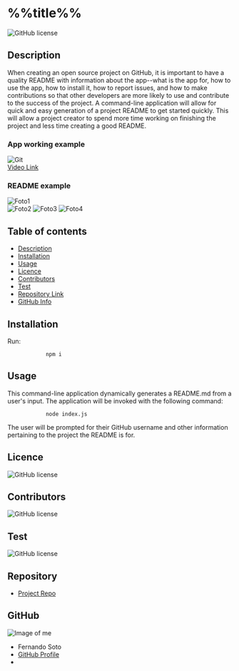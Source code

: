 # **%%title%%**
 


![GitHub license](https://img.shields.io/badge/license-MIT-blue.svg)

## Description 

When creating an open source project on GitHub, it is important to have a quality README with information about the app--what is the app for, how to use the app, how to install it, how to report issues, and how to make contributions so that other developers are more likely to use and contribute to the success of the project. A command-line application will allow for quick and easy generation of a project README to get started quickly. This will allow a project creator to spend more time working on finishing the project and less time creating a good README.   

### App working example

![Git](videoready.gif)   
[Video Link](https://drive.google.com/file/d/1nNz5NEiKEH_f_0llYsby7UFJJU1yaZQZ/view?usp=sharing)

### README example

![Foto1](foto1.png)   
![Foto2](foto2.png)
![Foto3](foto3.png) ![Foto4](foto4.png)


## Table of contents

- [Description](#Description)
- [Installation](#Installation)
- [Usage](#Usage)
- [Licence](#Licence)
- [Contributors](#Contributors)
- [Test](#Test)
- [Repository Link](#Repository)
- [GitHub Info](#GitHub) 


## Installation
Run:

                npm i

## Usage

This command-line application dynamically generates a README.md from a user's input. The application will be invoked with the following command:

                node index.js

The user will be prompted for their GitHub username and other information pertaining to the project the README is for.

## Licence

![GitHub license](https://img.shields.io/badge/license-MIT-blue.svg)

## Contributors

![GitHub license](https://img.shields.io/badge/Made%20by-%40hoffman1200-orange)

## Test

![GitHub license](https://img.shields.io/badge/test-100%25-success)


## Repository

- [Project Repo](https://github.com/hoffman1200/Homework-09)

## GitHub

![Image of me](https://avatars1.githubusercontent.com/u/61527225?v=4)
- Fernando Soto
- [GitHub Profile](https://github.com/hoffman1200)
- <null>